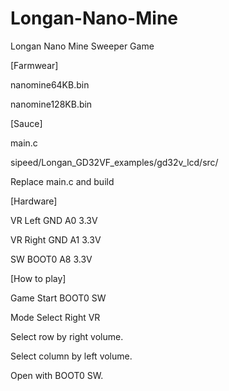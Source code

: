 # Longan-Nano-Mine
Longan Nano Mine Sweeper Game

[Farmwear]

nanomine64KB.bin

nanomine128KB.bin

[Sauce]

main.c

sipeed/Longan_GD32VF_examples/gd32v_lcd/src/

Replace main.c and build

[Hardware]

VR Left GND A0 3.3V

VR Right GND A1 3.3V

SW BOOT0 A8 3.3V

[How to play]

Game Start BOOT0 SW

Mode Select Right VR

Select row by right volume.

Select column by left volume.

Open with BOOT0 SW.
